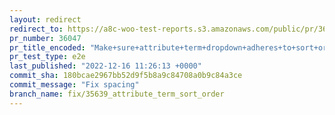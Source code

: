 ```yaml
---
layout: redirect
redirect_to: https://a8c-woo-test-reports.s3.amazonaws.com/public/pr/36047/e2e/index.html
pr_number: 36047
pr_title_encoded: "Make+sure+attribute+term+dropdown+adheres+to+sort+order+setting"
pr_test_type: e2e
last_published: "2022-12-16 11:26:13 +0000"
commit_sha: 180bcae2967bb52d9f5b8a9c84708a0b9c84a3ce
commit_message: "Fix spacing"
branch_name: fix/35639_attribute_term_sort_order
---
```

